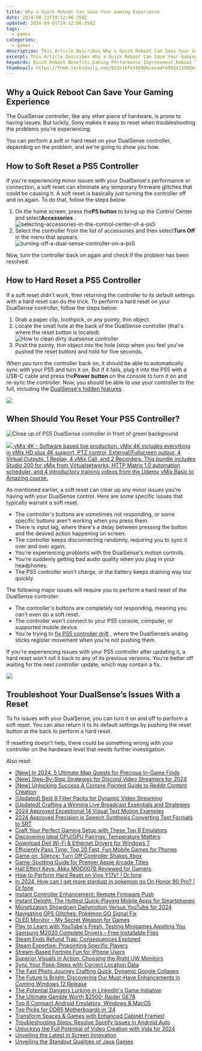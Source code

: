 ```yaml
---
title: Why a Quick Reboot Can Save Your Gaming Experience
date: 2024-08-31T19:12:06.558Z
updated: 2024-09-01T19:12:06.558Z
tags:
  - games
categories:
  - games
description: This Article Describes Why a Quick Reboot Can Save Your Gaming Experience
excerpt: This Article Describes Why a Quick Reboot Can Save Your Gaming Experience
keywords: Quick Reboot Benefits,Gaming Performance Improvement,Reboot Tips for Gamers,System Stability and Gaming,Optimize Your PC for Gaming,Reboot Troubleshooting,Enhancing Gaming Experience
thumbnail: https://thmb.techidaily.com/033e16fe59890bceeadfe993413908bd7b5cc9fe4734b479814370ac29d24cc7.jpg
---
```


## Why a Quick Reboot Can Save Your Gaming Experience

 The DualSense controller, like any other piece of hardware, is prone to having issues. But luckily, Sony makes it easy to reset when troubleshooting the problems you're experiencing.

 You can perform a soft or hard reset on your DualSense controller, depending on the problem, and we're going to show you how.

## How to Soft Reset a PS5 Controller

 If you're experiencing minor issues with your DualSense's performance or connection, a soft reset can eliminate any temporary firmware glitches that could be causing it. A soft reset is basically just turning the controller off and on again. To do that, follow the steps below:

1. On the home screen, press the**PS button** to bring up the Control Center and select**Accessories** .  
![selecting-accessories-in-the-control-center-of-a-ps5](https://static1.makeuseofimages.com/wordpress/wp-content/uploads/2023/07/selecting-accessories-in-the-control-center-of-a-ps5.jpg)
2. Select the controller from the list of accessories and then select**Turn Off** in the menu that appears.  
![turning-off-a-dual-sense-controller-on-a-ps5](https://static1.makeuseofimages.com/wordpress/wp-content/uploads/2023/07/turning-off-a-dual-sense-controller-on-a-ps5.jpg)

 Now, turn the controller back on again and check if the problem has been resolved.

## How to Hard Reset a PS5 Controller

 If a soft reset didn't work, then returning the controller to its default settings with a hard reset can do the trick. To perform a hard reset on your DualSense controller, follow the steps below:

1. Grab a paper clip, toothpick, or any pointy, thin object.
2. Locate the small hole at the back of the DualSense controller (that's where the reset button is located).  
![How to clean dirty dualsense controller](https://static1.makeuseofimages.com/wordpress/wp-content/uploads/2022/10/How-to-clean-dualsense-before.jpg)
3. Push the pointy, thin object into the hole (stop when you feel you've pushed the reset button) and hold for five seconds.

 When you turn the controller back on, it should be able to automatically sync with your PS5 and turn it on. But if it fails, plug it into the PS5 with a USB-C cable and press the**Power button** on the console to turn it on and re-sync the controller. Now, you should be able to use your controller to the full, including the [DualSense's hidden features](https://www.makeuseof.com/ps5-dualsense-controller-hidden-features/) .

<!-- affiliate ads begin -->
<a href="https://estore.winxdvd.com/order/checkout.php?PRODS=12653808&QTY=1&AFFILIATE=108875&CART=1"><img src="https://www.winxdvd.com/affiliate/new-banner/wt-500x500.jpg" border="0"></a>
<!-- affiliate ads end -->
## When Should You Reset Your PS5 Controller?

![Close up of PS5 DualSense controller in front of green background](https://static1.makeuseofimages.com/wordpress/wp-content/uploads/2022/09/Close-up-of-ps5-Dualsense-controller-in-front-of-green-background-1.jpg)

<!-- affiliate ads begin -->
<a href="https://secure.2checkout.com/order/checkout.php?PRODS=30901369&QTY=1&AFFILIATE=108875&CART=1"> <img src="https://secure.avangate.com/images/merchant/ce9a6fb2becc2d235e62b125e9260102/products/1_copy_vMixCallScreenshot1-large.jpg" border="0"> vMix 4K - Software based live production. vMix 4K includes everything in vMix HD plus 4K support, PTZ control, External/Fullscreen output, 4 Virtual Outputs, 1 Replay, 4 vMix Call, and 2 Recorders. 
This bundle includes Studio 200 for vMix from Virtualsetworks, HTTP Matrix 1.0 automation scheduler, and 4 introductory training videos from the Udemy vMix Basic to Amazing course. </a>
<!-- affiliate ads end -->
 As mentioned earlier, a soft reset can clear up any minor issues you're having with your DualSense control. Here are some specific issues that typically warrant a soft reset.

* The controller's buttons are sometimes not responding, or some specific buttons aren't working when you press them.
* There is input lag, where there's a delay between pressing the button and the desired action happening on screen.
* The controller keeps disconnecting randomly, requiring you to sync it over and over again.
* You're experiencing problems with the DualSense's motion controls.
* You're suddenly getting bad audio quality when you plug in your headphones.
* The PS5 controller won't charge, or the battery keeps draining way too quickly.

 The following major issues will require you to perform a hard reset of the DualSense controller:

* The controller's buttons are completely not responding, meaning you can't even do a soft reset.
* The controller won't connect to your PS5 console, computer, or supported mobile device.
* You're trying to [fix PS5 controller drift](https://www.makeuseof.com/fix-drifting-ps5-dualsense-controller/) , where the DualSense’s analog sticks register movement when you’re not pushing them.

 If you're experiencing issues with your PS5 controller after updating it, a hard reset won't roll it back to any of its previous versions. You're better off waiting for the next controller update, which may contain a fix.

<!-- affiliate ads begin -->
<a href="https://estore.winxdvd.com/order/checkout.php?PRODS=4612444&QTY=1&AFFILIATE=108875&CART=1"><img src="https://www.winxdvd.com/affiliate/new-banner/pt-728x90.jpg" border="0"></a>
<!-- affiliate ads end -->
## Troubleshoot Your DualSense’s Issues With a Reset

 To fix issues with your DualSense, you can turn it on and off to perform a soft reset. You can also return it to its default settings by pushing the reset button at the back to perform a hard reset.

 If resetting doesn't help, there could be something wrong with your controller on the hardware level that needs further investigation.


<ins class="adsbygoogle"
     style="display:block"
     data-ad-format="autorelaxed"
     data-ad-client="ca-pub-7571918770474297"
     data-ad-slot="1223367746"></ins>



<ins class="adsbygoogle"
     style="display:block"
     data-ad-client="ca-pub-7571918770474297"
     data-ad-slot="8358498916"
     data-ad-format="auto"
     data-full-width-responsive="true"></ins>





<span class="atpl-alsoreadstyle">Also read:</span>
<div><ul>
<li><a href="https://remote-screen-capture.techidaily.com/new-in-2024-5-ultimate-map-quests-for-precious-in-game-finds/"><u>[New] In 2024, 5 Ultimate Map Quests for Precious In-Game Finds</u></a></li>
<li><a href="https://discord-videos.techidaily.com/new-step-by-step-strategies-for-discord-video-streamers-for-2024/"><u>[New] Step-By-Step Strategies for Discord Video Streamers for 2024</u></a></li>
<li><a href="https://some-guidance.techidaily.com/new-unlocking-success-a-compre-pointed-guide-to-reddit-content-creation/"><u>[New] Unlocking Success  A Compre Pointed Guide to Reddit Content Creation</u></a></li>
<li><a href="https://extra-hints.techidaily.com/updated-best-8-filter-packs-for-dynamic-video-streaming/"><u>[Updated] Best 8 Filter Packs for Dynamic Video Streaming</u></a></li>
<li><a href="https://extra-information.techidaily.com/updated-crafting-a-winning-live-broadcast-essentials-and-strategies/"><u>[Updated] Crafting a Winning Live Broadcast  Essentials and Strategies</u></a></li>
<li><a href="https://some-techniques.techidaily.com/2024-approved-exceptional-14-visual-text-motion-examples/"><u>2024 Approved  Exceptional 14 Visual Text Motion Examples</u></a></li>
<li><a href="https://extra-approaches.techidaily.com/2024-approved-precision-in-speech-synthesis-converting-text-formats-to-srt/"><u>2024 Approved  Precision in Speech Synthesis  Converting Text Formats to SRT</u></a></li>
<li><a href="https://games-able.techidaily.com/craft-your-perfect-gaming-setup-with-these-top-9-emulators/"><u>Craft Your Perfect Gaming Setup with These Top 9 Emulators</u></a></li>
<li><a href="https://games-able.techidaily.com/discovering-ideal-cpugpu-pairings-temperature-matters/"><u>Discovering Ideal CPU/GPU Pairings: Temperature Matters</u></a></li>
<li><a href="https://hardware-updates.techidaily.com/download-dell-wi-fi-and-ethernet-drivers-for-windows-7/"><u>Download Dell Wi-Fi & Ethernet Drivers for Windows 7</u></a></li>
<li><a href="https://games-able.techidaily.com/efficiently-pass-time-top-20-fast-fun-mobile-games-for-phones/"><u>Efficiently Pass Time: Top 20 Fast, Fun Mobile Games for Phones</u></a></li>
<li><a href="https://games-able.techidaily.com/game-on-silence-turn-off-controller-shakes-xbox/"><u>Game on, Silence: Turn Off Controller Shakes Xbox</u></a></li>
<li><a href="https://games-able.techidaily.com/game-spotting-guide-for-premier-apple-arcade-titles/"><u>Game-Spotting Guide for Premier Apple Arcade Titles</u></a></li>
<li><a href="https://games-able.techidaily.com/hall-effect-keys-akko-mod007b-reviewed-for-gamers/"><u>Hall Effect Keys: Akko MOD007B Reviewed for Gamers</u></a></li>
<li><a href="https://techidaily.com/how-to-perform-hard-reset-on-vivo-y17s-drfone-by-drfone-reset-android-reset-android/"><u>How to Perform Hard Reset on Vivo Y17s? | Dr.fone</u></a></li>
<li><a href="https://pokemon-go-android.techidaily.com/in-2024-how-can-i-get-more-stardust-in-pokemon-go-on-honor-90-pro-drfone-by-drfone-virtual-android/"><u>In 2024, How can I get more stardust in pokemon go On Honor 90 Pro? | Dr.fone</u></a></li>
<li><a href="https://games-able.techidaily.com/instant-controller-enhancement-remote-firmware-push/"><u>Instant Controller Enhancement: Remote Firmware Push</u></a></li>
<li><a href="https://games-able.techidaily.com/instant-delight-the-hottest-quick-playing-mobile-apps-for-smartphones/"><u>Instant Delight: The Hottest Quick-Playing Mobile Apps for Smartphones</u></a></li>
<li><a href="https://youtube-help.techidaily.com/monetization-showdown-dailymotion-versus-youtube-for-2024/"><u>Monetization Showdown  Dailymotion Versus YouTube for 2024</u></a></li>
<li><a href="https://games-able.techidaily.com/navigating-gps-glitches-pokemon-go-signal-fix/"><u>Navigating GPS Glitches: Pokémon GO Signal Fix</u></a></li>
<li><a href="https://games-able.techidaily.com/oled-monitor-my-secret-weapon-for-games/"><u>OLED Monitor - My Secret Weapon for Games</u></a></li>
<li><a href="https://games-able.techidaily.com/play-to-learn-with-youtubes-fresh-testing-minigames-awaiting-you/"><u>Play to Learn with YouTube's Fresh, Testing Minigames Awaiting You</u></a></li>
<li><a href="https://driver-download.techidaily.com/samsung-m2020-complete-drivers-free-installable-files/"><u>Samsung M2020 Complete Drivers – Free Installable Files</u></a></li>
<li><a href="https://games-able.techidaily.com/steam-ends-refund-trap-consequences-explored/"><u>Steam Ends Refund Trap: Consequences Explored</u></a></li>
<li><a href="https://games-able.techidaily.com/steam-expertise-pinpointing-specific-players/"><u>Steam Expertise: Pinpointing Specific Players</u></a></li>
<li><a href="https://games-able.techidaily.com/stream-based-fortnite-fun-for-iphone-users/"><u>Stream-Based Fortnite Fun for iPhone Users</u></a></li>
<li><a href="https://games-able.techidaily.com/superior-visuals-in-action-choosing-the-right-uw-monitors/"><u>Superior Visuals in Action: Choosing the Right UW Monitors</u></a></li>
<li><a href="https://games-able.techidaily.com/sync-your-poke-steps-with-correct-location-data/"><u>Sync Your Poké-Steps with Correct Location Data</u></a></li>
<li><a href="https://extra-resources.techidaily.com/the-fast-photo-journey-crafting-quick-dynamic-google-collages/"><u>The Fast Photo Journey  Crafting Quick, Dynamic Google Collages</u></a></li>
<li><a href="https://tech-haven.techidaily.com/the-future-is-bright-discovering-our-must-have-enhancements-in-coming-windows-12-release/"><u>The Future Is Bright: Discovering Our Must-Have Enhancements in Coming Windows 12 Release</u></a></li>
<li><a href="https://games-able.techidaily.com/the-potential-dangers-lurking-in-linkedins-game-initiative/"><u>The Potential Dangers Lurking in LinkedIn's Game Initiative</u></a></li>
<li><a href="https://games-able.techidaily.com/the-ultimate-gamble-worth-2500-raider-ge78/"><u>The Ultimate Gamble Worth $2500: Raider GE78</u></a></li>
<li><a href="https://games-able.techidaily.com/top-8-compact-android-emulators-windows-and-macos/"><u>Top 8 Compact Android Emulators, Windows & MacOS</u></a></li>
<li><a href="https://games-able.techidaily.com/top-picks-for-ddr5-motherboards-in-24/"><u>Top Picks for DDR5 Motherboards in '24</u></a></li>
<li><a href="https://games-able.techidaily.com/transform-spaces-and-games-with-enhanced-cabinet-frames/"><u>Transform Spaces & Games with Enhanced Cabinet Frames!</u></a></li>
<li><a href="https://techtrends.techidaily.com/troubleshooting-steps-resolve-spotify-issues-in-android-auto/"><u>Troubleshooting Steps: Resolve Spotify Issues in Android Auto</u></a></li>
<li><a href="https://some-guidance.techidaily.com/unlocking-the-full-potential-of-video-creation-with-vida-for-2024/"><u>Unlocking the Full Potential of Video Creation with Vida for 2024</u></a></li>
<li><a href="https://games-able.techidaily.com/unveiling-the-latest-in-screen-innovation/"><u>Unveiling the Latest in Screen Innovation</u></a></li>
<li><a href="https://games-able.techidaily.com/unveiling-the-standout-qualities-of-java-games/"><u>Unveiling the Standout Qualities of Java Games</u></a></li>
</ul></div>
